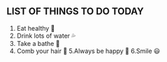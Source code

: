 ## LIST OF THINGS TO DO TODAY

1. Eat healthy :watermelon:
2. Drink lots of water :sweat_drops:
3. Take a bathe :bathtub:
4. Comb your hair :massage:
5.Always be happy :open_hands:
6.Smile :smiley:
